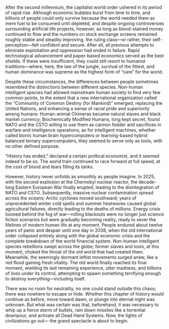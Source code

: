 After the second millennium, the capitalist world order ushered in its period of rapid rise. Although economic bubbles burst from time to time, and billions of people could only survive because the world needed them as mere fuel to be consumed until depleted, and despite ongoing controversies surrounding artificial life projects, however, as long as blood-stained money continued to flow and the numbers on stock exchange screens remained roughly stable and steadily improving, the ruling class—or rather, their self-perception—felt confident and secure. After all, all previous attempts to eliminate exploitation and oppression had ended in failure. Rapid technological advancement and paper-based economics served as the best shields. If these were insufficient, they could still resort to humanist traditions—where, here, the law of the jungle, survival of the fittest, and human dominance was supreme as the highest form of “care” for the world.

Despite these circumstances, the differences between people sometimes resembled the distinctions between different species. Non-human intelligent species had allowed mainstream human society to find very few common points, to the extent that a new international organization called the “Community of Common Destiny (for Mankind)” emerged, replacing the United Nations, and enhancing a sense of racial pride and superiority among humans: Human-animal Chimeras became natural slaves and black market currency; Biochemically Modified Humans, long kept secret, found NATO and the CSTO willing to use them as cannon fodder and sacrifices in warfare and intelligence operations; as for intelligent machines, whether called bionic human brain hypercomputers or learning-based hybrid balanced ternary supercomputers, they seemed to serve only as tools, with no other defined purpose.

“History has ended,” declared a certain political economist, and it seemed indeed to be so. The world train continued to race forward at full speed, at the cost of blood and tears filling its tanks.

However, history never unfolds as smoothly as people imagine. In 2025, with the second explosion at the Chernobyl nuclear reactor, the decade-long Eastern European War finally erupted, leading to the disintegration of NATO and CSTO. Subsequently, massive nuclear contamination spread across the oceans; Arctic cyclones moved southward; years of unprecedented winter cold spells and summer heatwaves caused global agricultural failures, directly leading to the deaths of millions. Energy crisis loomed behind the fog of war—rolling blackouts were no longer just science fiction scenarios but were gradually becoming reality, ready to sever the lifelines of modern human life at any moment. People endured about twelve years of panic and despair until one day in 2038, when the old international order collapsed entirely along with the global economic crisis and the complete breakdown of the world financial system. Non-human intelligent species rebellions swept across the globe; former slaves and tools, at this moment, choked the throat of the old world that had created them. Meanwhile, the seemingly dormant leftist movements surged anew, like a red flood gaining fresh vitality. The old world finally reached its final moment, wielding its last remaining experience, utter madness, and billions of lives under its control, attempting to spawn something terrifying enough to destroy everything—including itself.

There was no room for neutrality, no one could stand outside this chaos; there was nowhere to escape or hide. Whether this chapter of history would continue as before, move toward dawn, or plunge into eternal night was unknown. But what was certain was that, beforehand, it was necessary to whip up a fierce storm of bullets, rain down missiles like a torrential downpour, and activate all Dead Hand Systems. Now, the lights of civilizations go out— the grand spectacle is about to begin.
